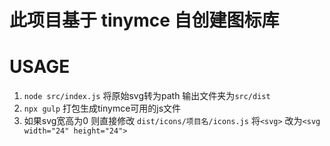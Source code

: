 # 此项目基于 tinymce 自创建图标库

# USAGE
1. `node src/index.js` 将原始svg转为path 输出文件夹为`src/dist`
2. `npx gulp` 打包生成tinymce可用的js文件
3. 如果svg宽高为0 则直接修改 `dist/icons/项目名/icons.js` 将`<svg>` 改为`<svg width="24" height="24">`
